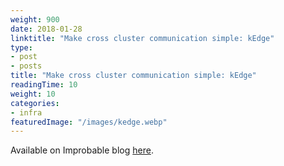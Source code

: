 ```yaml
---
weight: 900
date: 2018-01-28
linktitle: "Make cross cluster communication simple: kEdge"
type:
- post 
- posts
title: "Make cross cluster communication simple: kEdge"
readingTime: 10
weight: 10
categories:
- infra
featuredImage: "/images/kedge.webp"
---
```


Available on Improbable blog [here](https://improbable.io/blog/introducing-kedge-a-fresh-approach-to-cross-cluster-communication).
